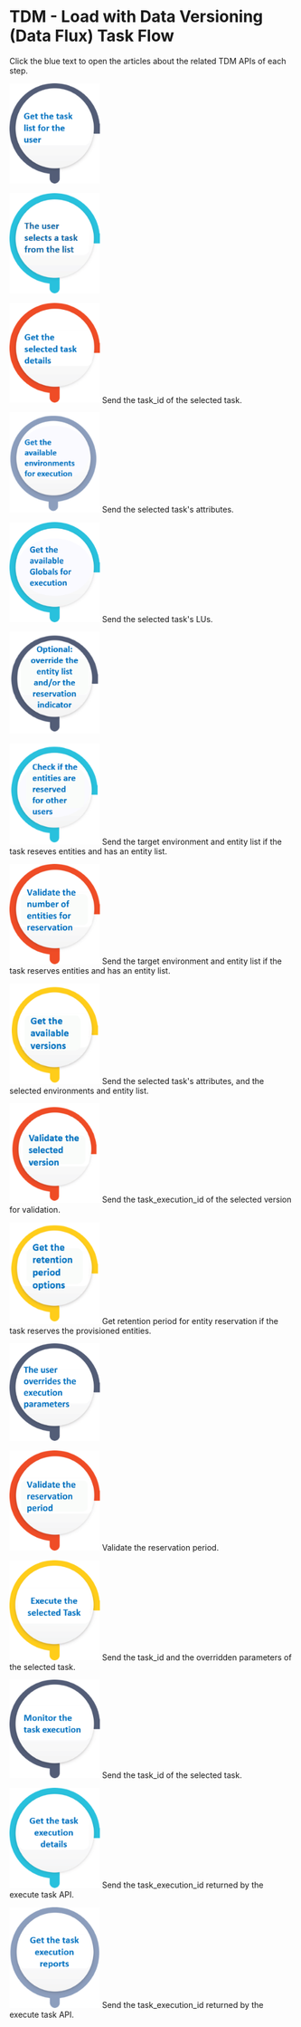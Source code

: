 # TDM - Load with Data Versioning (Data Flux) Task Flow

Click the blue text to open the articles about the related TDM APIs of each step. 

[<img src="images/task_basic_flow_1.png" alt="drawing" width="200pxl" style="zoom: 80%;" />](02_get_task_list_API.md)

[<img src="images/task_basic_flow_2.png" alt="drawing" width="200pxl" style="zoom:80%;" />](02_get_task_list_API.md)

[<img src="images/task_basic_flow_3.png" alt="drawing" width="200pxl" style="zoom:80%;" />](03_get_task_details_APIs.md) Send the task_id of the selected task.

[<img src="images/task_flow_get_environments.png" alt="drawing" width="200pxl" style="zoom:80%;" />](08_get_evailable_envs_for_task_execution.md) Send the selected task's attributes.

[<img src="images/task_flow_get_globals.png" alt="drawing" width="200pxl" style="zoom:80%;" />](09_get_evailable_globals_for_task_execution.md) Send the selected task's LUs.

[<img src="images/task_set_entity_list_and_reservation_ind.png" alt="drawing" width="200pxl" style="zoom: 80%;" />](/articles/TDM/tdm_architecture/04_task_execution_overridden_parameters.md#overriding-additional-task-execution-parameters)  

[<img src="images/task_validate_entity_list.png" alt="drawing" width="200pxl" style="zoom:80%;" />](14_task_entities_validation.md) Send the target environment and entity list if the task reseves entities and has an entity list.

[<img src="images/task_validate_the_no_of_reserved_entities.png" alt="drawing" width="200pxl" style="zoom:80%;" />](14_task_entities_validation.md) Send the target environment and entity list if the task reserves entities and has an entity list. 

[<img src="images/task_select_versions.png" alt="drawing" width="200pxl" style="zoom:80%;" />](11_get_available_data_versions.md) Send the selected task's attributes, and the selected environments and entity list.

[<img src="images/task_validate_version.png" alt="drawing" width="200pxl" style="zoom:80%;" />](13_data_version_entity_validation.md) Send the task_execution_id of the selected version for validation.

[<img src="images/task_get_retention_period.png" alt="drawing" width="200pxl" style="zoom:80%;" />](10_retention_period_options.md) Get retention period for entity reservation if the task reserves the provisioned entities.

[<img src="images/task_flow_override_exe_parameters.png" alt="drawing" width="200pxl" style="zoom:80%;" />](/articles/TDM/tdm_architecture/04_task_execution_overridden_parameters.md#overriding-additional-task-execution-parameters) 

[<img src="images/task_validate_reservation_period.png" alt="drawing" width="200pxl" style="zoom:80%;" />](12_retention_period_validation.md) Validate the reservation period.

[<img src="images/task_basic_flow_4.png" alt="drawing" width="200pxl" style="zoom:80%;" />](04_execute_task_API.md) Send the task_id and the overridden parameters of the selected task.

[<img src="images/task_basic_flow_5.png" alt="drawing" width="200pxl" style="zoom:80%;" />](05_task_execution_monitoring_API.md) Send the task_id of the selected task.

[<img src="images/task_basic_flow_6.png" alt="drawing" width="200pxl" style="zoom:80%;" />](06_get_task_execution_details_APIs.md) Send the task_execution_id returned by the execute task API.

[<img src="images/task_basic_flow_7.png" alt="drawing" width="200pxl" style="zoom:80%;" />](07_get_task_execution_reports_APIs.md) Send the task_execution_id returned by the execute task API.

